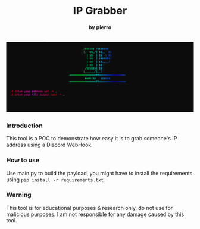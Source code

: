 <div align="center">
    <br>
    <h1>
        IP Grabber
    </h1>
    <strong>by pierro</strong>
    <br><br>
</div>

![SS](static/ss.png)

### Introduction

This tool is a POC to demonstrate how easy it is to grab someone's IP address using a Discord WebHook.

### How to use

Use main.py to build the payload, you might have to install the requirements using `pip install -r requirements.txt`

### Warning

This tool is for educational purposes & research only, do not use for malicious purposes.
I am not responsible for any damage caused by this tool.
